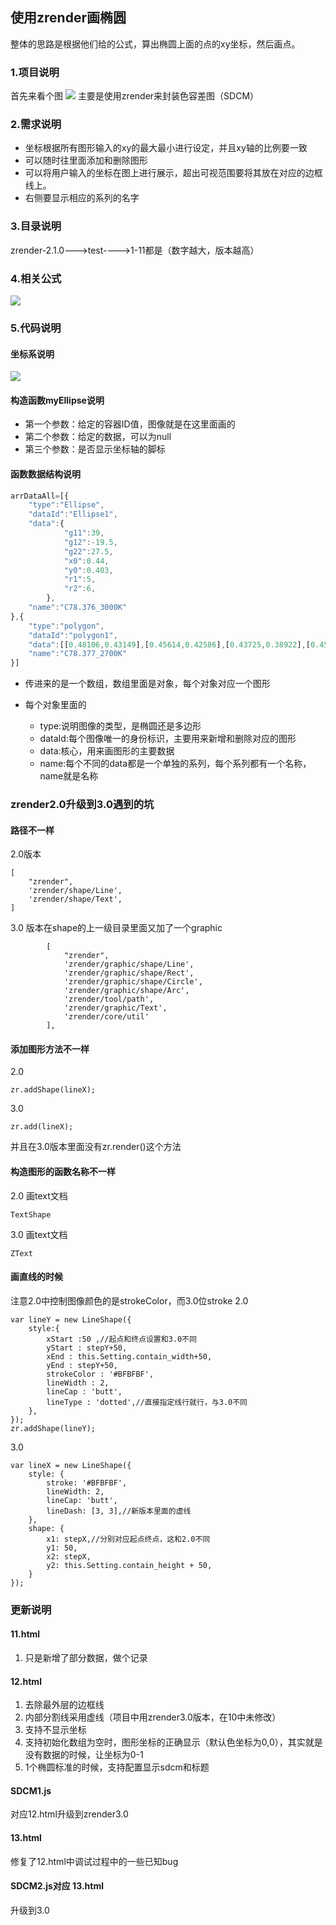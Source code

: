使用zrender画椭圆
-----
整体的思路是根据他们给的公式，算出椭圆上面的点的xy坐标，然后画点。

### 1.项目说明
首先来看个图
![](images/1.gif)
主要是使用zrender来封装色容差图（SDCM）

### 2.需求说明
- 坐标根据所有图形输入的xy的最大最小进行设定，并且xy轴的比例要一致
- 可以随时往里面添加和删除图形
- 可以将用户输入的坐标在图上进行展示，超出可视范围要将其放在对应的边框线上。
- 右侧要显示相应的系列的名字
### 3.目录说明
zrender-2.1.0--->test---->1-11都是（数字越大，版本越高）

### 4.相关公式
![](images/1.jpg)
### 5.代码说明
#### 坐标系说明
![](images/1.png)

#### 构造函数myEllipse说明
- 第一个参数：给定的容器ID值，图像就是在这里面画的
- 第二个参数：给定的数据，可以为null
- 第三个参数：是否显示坐标轴的脚标

#### 函数数据结构说明
```javascript
arrDataAll=[{
    "type":"Ellipse",
    "dataId":"Ellipse1",
    "data":{
            "g11":39,
            "g12":-19.5,
            "g22":27.5,
            "x0":0.44,
            "y0":0.403,
            "r1":5,
            "r2":6,
        },
    "name":"C78.376_3000K"
},{
    "type":"polygon",
    "dataId":"polygon1",
    "data":[[0.48106,0.43149],[0.45614,0.42586],[0.43725,0.38922],[0.45906,0.39406]],
    "name":"C78.377_2700K"  
}]
```
- 传进来的是一个数组，数组里面是对象，每个对象对应一个图形

- 每个对象里面的
    - type:说明图像的类型，是椭圆还是多边形
    - dataId:每个图像唯一的身份标识，主要用来新增和删除对应的图形
    - data:核心，用来画图形的主要数据
    - name:每个不同的data都是一个单独的系列，每个系列都有一个名称，name就是名称

### zrender2.0升级到3.0遇到的坑
#### 路径不一样
2.0版本
```
[
    "zrender",
    'zrender/shape/Line',
    'zrender/shape/Text',
]
```

3.0 版本在shape的上一级目录里面又加了一个graphic
```
        [
            "zrender",
            'zrender/graphic/shape/Line',
            'zrender/graphic/shape/Rect',
            'zrender/graphic/shape/Circle',
            'zrender/graphic/shape/Arc',
            'zrender/tool/path',
            'zrender/graphic/Text',
            'zrender/core/util'
        ],
```

#### 添加图形方法不一样
2.0
```
zr.addShape(lineX);
```
3.0
```
zr.add(lineX);
```
并且在3.0版本里面没有zr.render()这个方法

#### 构造图形的函数名称不一样
2.0 画text文档
```
TextShape
```
3.0 画text文档
```
ZText
```
#### 画直线的时候
注意2.0中控制图像颜色的是strokeColor，而3.0位stroke
2.0
```
var lineY = new LineShape({
    style:{
        xStart :50 ,//起点和终点设置和3.0不同
        yStart : stepY+50,
        xEnd : this.Setting.contain_width+50,
        yEnd : stepY+50,
        strokeColor : '#BFBFBF', 
        lineWidth : 2,
        lineCap : 'butt',
        lineType : 'dotted',//直接指定线行就行，与3.0不同
    },
});
zr.addShape(lineY);
```
3.0
```
var lineX = new LineShape({
    style: {
        stroke: '#BFBFBF', 
        lineWidth: 2,
        lineCap: 'butt',
        lineDash: [3, 3],//新版本里面的虚线
    },
    shape: {
        x1: stepX,//分别对应起点终点，这和2.0不同
        y1: 50,
        x2: stepX,
        y2: this.Setting.contain_height + 50,
    }
});
```

### 更新说明
#### 11.html
1. 只是新增了部分数据，做个记录
#### 12.html
1. 去除最外层的边框线
2. 内部分割线采用虚线（项目中用zrender3.0版本，在10中未修改）
3. 支持不显示坐标
4. 支持初始化数组为空时，图形坐标的正确显示（默认色坐标为0,0），其实就是没有数据的时候，让坐标为0-1
5. 1个椭圆标准的时候，支持配置显示sdcm和标题

#### SDCM1.js
对应12.html升级到zrender3.0

#### 13.html
修复了12.html中调试过程中的一些已知bug

#### SDCM2.js对应 13.html
升级到3.0

